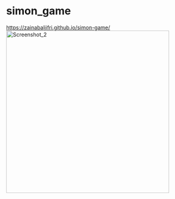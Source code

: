 # simon_game
https://zainabaljifri.github.io/simon-game/
<br/>
<img width="436" alt="Screenshot_2" src="https://user-images.githubusercontent.com/80160006/189418427-e464bd56-f5bc-49ea-8c36-0356b7d48178.png">
